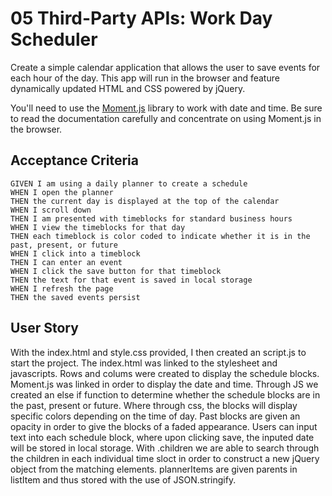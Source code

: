 # 05 Third-Party APIs: Work Day Scheduler

Create a simple calendar application that allows the user to save events for each hour of the day. This app will run in the browser and feature dynamically updated HTML and CSS powered by jQuery.

You'll need to use the [Moment.js](https://momentjs.com/) library to work with date and time. Be sure to read the documentation carefully and concentrate on using Moment.js in the browser.

## Acceptance Criteria

```
GIVEN I am using a daily planner to create a schedule
WHEN I open the planner
THEN the current day is displayed at the top of the calendar
WHEN I scroll down
THEN I am presented with timeblocks for standard business hours
WHEN I view the timeblocks for that day
THEN each timeblock is color coded to indicate whether it is in the past, present, or future
WHEN I click into a timeblock
THEN I can enter an event
WHEN I click the save button for that timeblock
THEN the text for that event is saved in local storage
WHEN I refresh the page
THEN the saved events persist
```

## User Story

With the index.html and style.css provided, I then created an script.js to start the project. The index.html was linked to the stylesheet and javascripts. Rows and colums were created to display the schedule blocks. Moment.js was linked in order to display the date and time. Through JS we created an else if function to determine whether the schedule blocks are in the past, present or future. Where through css, the blocks will display specific colors depending on the time of day. Past blocks are given an opacity in order to give the blocks of a faded appearance. Users can input text into each schedule block, where upon clicking save, the inputed date will be stored in local storage. With .children we are able to search through the children in each individual time sloct in order to construct a new jQuery object from the matching elements. plannerItems are given parents in listItem and thus stored with the use of JSON.stringify. 